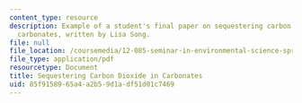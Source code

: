```yaml
---
content_type: resource
description: Example of a student's final paper on sequestering carbon dioxide in
  carbonates, written by Lisa Song.
file: null
file_location: /coursemedia/12-085-seminar-in-environmental-science-spring-2008/85f9158965a4a2b59d1adf51d01c7469_song.pdf
file_type: application/pdf
resourcetype: Document
title: Sequestering Carbon Dioxide in Carbonates
uid: 85f91589-65a4-a2b5-9d1a-df51d01c7469
---
```

